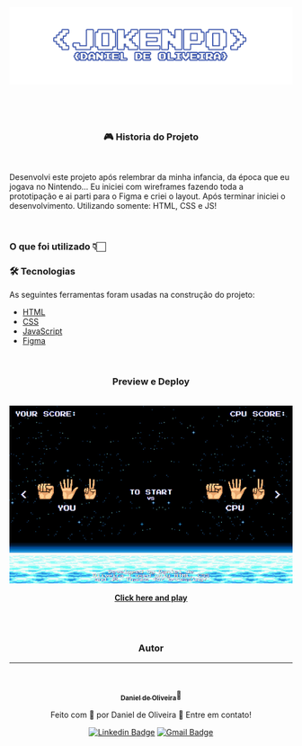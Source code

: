 <img src="./assets/img/capa-readme.png"/>

#

<br>
<h3 align="center">🎮 Historia do Projeto</h3>
<br>



<p>Desenvolvi este projeto após relembrar da minha infancia, da época que eu jogava no Nintendo... Eu iniciei com wireframes fazendo toda a prototipação e ai parti para o Figma e criei o layout. Após terminar iniciei o desenvolvimento. Utilizando somente: HTML, CSS e JS!</p>

<br>

<h3>O que foi utilizado 👇🏻</h3>

### 🛠 Tecnologias

As seguintes ferramentas foram usadas na construção do projeto:

- [HTML](https://developer.mozilla.org/pt-BR/docs/Web/HTML)
- [CSS](https://developer.mozilla.org/pt-BR/docs/Web/CSS)
- [JavaScript](https://developer.mozilla.org/pt-BR/docs/Web/JavaScript)
- [Figma](https://www.figma.com/)


<br>

<h3 align="center"><b>Preview e Deploy</b></h3></br>

<img src="./assets/img/capa-projeto.png" />
<br>

<p align="center">
 <b>
<a href="https://game-jokenpo.surge.sh/" target="_blank">Click here and play</a>
 </b>
</p>

<div align="center">
</br>
</br>

### Autor</br>
---
</br>

<a href="https://devdanieldeoliveira.com.br/">
 <img style="border-radius: 50%;" src="https://i.ibb.co/PCBSMsY/imggithub.png" width="120px;" alt=""/>
 <br />
 <sub><b>Daniel de Oliveira</b></sub></a>👋

Feito com 🧡 por Daniel de Oliveira 👋 Entre em contato!

[![Linkedin Badge](https://img.shields.io/badge/-Daniel-blue?style=flat-square&logo=Linkedin&logoColor=white&link=https://www.linkedin.com/in/devoliveira61/)](https://www.linkedin.com/in/devoliveira61) 
[![Gmail Badge](https://img.shields.io/badge/-danieldoliveiraddjob@gmail.com-c14438?style=flat-square&logo=Gmail&logoColor=white&link=mailto:danieldoliveiraddjob@gmail.com)](mailto:danieldoliveiraddjob@gmail.com)

<br>
</div>

